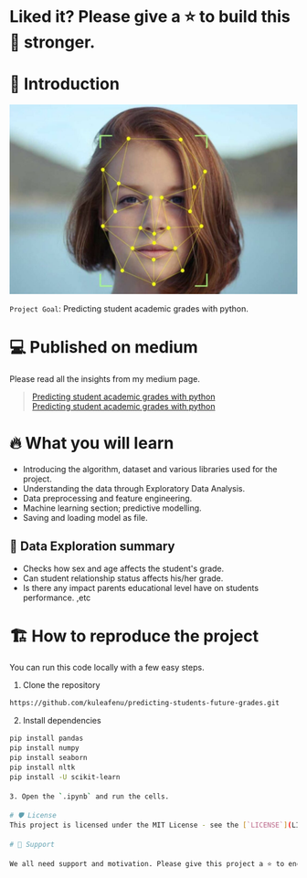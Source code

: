 # Liked it? Please give a ⭐️ to build this 💪 stronger.
# 👋 Introduction
<p align="center">
    <a href="https://pypi.org/project/face-recognition/" target="blank"/>
        <img src="./images/Facial-recognition.jpg" alt="Plot" />
    </a>
</p>

`Project Goal`: Predicting student academic grades with python.

# 💻 Published on medium
Please read all the insights from my medium page.
> [Predicting student academic grades with python](https://medium.com/analytics-vidhya/what-i-discovered-after-analyzing-10-000-medium-posts-with-python-bb012c6e004b)  
> [Predicting student academic grades with python](https://lucidsquad.medium.com/predicting-student-academic-grades-with-python-dac5499602e1)


# 🔥 What you will learn
- Introducing the algorithm, dataset and various libraries used for the project.
- Understanding the data through Exploratory Data Analysis.
- Data preprocessing and feature engineering.
- Machine learning section; predictive modelling.
- Saving and loading model as file.


## 🔢 Data Exploration summary
- Checks how sex and age affects the student's grade.
- Can student relationship status affects his/her grade.
- Is there any impact parents educational level have on students performance.
,etc

# 🏗️ How to reproduce the project
You can run this code locally with a few easy steps.

1. Clone the repository

```bash
https://github.com/kuleafenu/predicting-students-future-grades.git
```

2. Install dependencies

```bash
pip install pandas
pip install numpy
pip install seaborn
pip install nltk
pip install -U scikit-learn

3. Open the `.ipynb` and run the cells.

# 🛡️ License
This project is licensed under the MIT License - see the [`LICENSE`](LICENSE) file for details.

# 🙏 Support

We all need support and motivation. Please give this project a ⭐️ to encourage and show that you liked it. Don't forget to leave a star ⭐️ before you move away.

